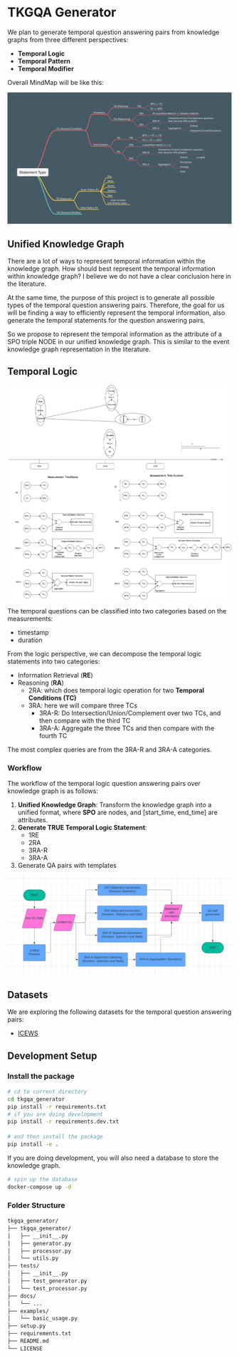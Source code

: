 # TKGQA Generator

We plan to generate temporal question answering pairs from knowledge graphs from three different perspectives:

- **Temporal Logic**
- **Temporal Pattern**
- **Temporal Modifier**

Overall MindMap will be like this:

![MindMap](./docs/imgs/Statement_Type.png)

## Unified Knowledge Graph

There are a lot of ways to represent temporal information within the knowledge graph.
How should best represent the temporal information within knowledge graph?
I believe we do not have a clear conclusion here in the literature.

At the same time, the purpose of this project is to generate all possible types of the temporal question answering
pairs.
Therefore, the goal for us will be finding a way to efficiently represent the temporal information, also
generate the temporal statements for the question answering pairs.

So we propose to represent the temporal information as the attribute of a SPO triple NODE in our unified knowledge
graph.
This is similar to the event knowledge graph representation in the literature.

## Temporal Logic

![Temporal Logic](./docs/imgs/tc-logic.png)

The temporal questions can be classified into two categories based on the measurements:

- timestamp
- duration

From the logic perspective, we can decompose the temporal logic statements into two categories:

- Information Retrieval (**RE**)
- Reasoning (**RA**)
    - 2RA: which does temporal logic operation for two **Temporal Conditions (TC)**
    - 3RA: here we will compare three TCs
        - 3RA-R: Do Intersection/Union/Complement over two TCs, and then compare with the third TC
        - 3RA-A: Aggregate the three TCs and then compare with the fourth TC

The most complex queries are from the 3RA-R and 3RA-A categories.

### Workflow

The workflow of the temporal logic question answering pairs over knowledge graph is as follows:

1. **Unified Knowledge Graph**: Transform the knowledge graph into a unified format, where **SPO** are nodes,
   and [start_time, end_time] are attributes.
2. **Generate TRUE Temporal Logic Statement**:
    - 1RE
    - 2RA
    - 3RA-R
    - 3RA-A
3. Generate QA pairs with templates

![Workflow](./docs/imgs/experiment-design.png)

## Datasets

We are exploring the following datasets for the temporal question answering pairs:

- [ICEWS](./docs/data/ICEWS.md)

## Development Setup

### Install the package

```bash
# cd to current directory
cd tkgqa_generator
pip install -r requirements.txt
# if you are doing development
pip install -r requirements.dev.txt

# and then install the package
pip install -e .
```

If you are doing development, you will also need a database to store the knowledge graph.

```bash
# spin up the database
docker-compose up -d
```

### Folder Structure

```bash
tkgqa_generator/
├── tkgqa_generator/
│   ├── __init__.py
│   ├── generator.py
│   ├── processor.py
│   └── utils.py
├── tests/
│   ├── __init__.py
│   ├── test_generator.py
│   └── test_processor.py
├── docs/
│   └── ...
├── examples/
│   └── basic_usage.py
├── setup.py
├── requirements.txt
├── README.md
└── LICENSE
```

